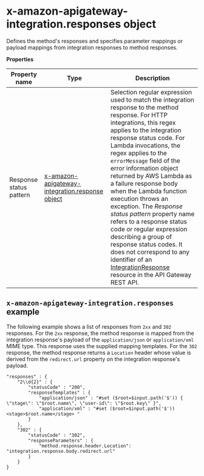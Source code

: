 # x\-amazon\-apigateway\-integration\.responses object<a name="api-gateway-swagger-extensions-integration-responses"></a>

 Defines the method's responses and specifies parameter mappings or payload mappings from integration responses to method responses\. 


**Properties**  

| Property name | Type | Description | 
| --- | --- | --- | 
| Response status pattern | [x\-amazon\-apigateway\-integration\.response object](api-gateway-swagger-extensions-integration-response.md) |   Selection regular expression used to match the integration response to the method response\. For HTTP integrations, this regex applies to the integration response status code\. For Lambda invocations, the regex applies to the `errorMessage` field of the error information object returned by AWS Lambda as a failure response body when the Lambda function execution throws an exception\. The *Response status pattern* property name refers to a response status code or regular expression describing a group of response status codes\. It does not correspond to any identifier of an [IntegrationResponse](https://docs.aws.amazon.com/apigateway/api-reference/resource/integration-response/) resource in the API Gateway REST API\.  | 

## `x-amazon-apigateway-integration.responses` example<a name="api-gateway-swagger-extensions-responses-example"></a>

The following example shows a list of responses from `2xx` and `302` responses\. For the `2xx` response, the method response is mapped from the integration response's payload of the `application/json` or `application/xml` MIME type\. This response uses the supplied mapping templates\. For the `302` response, the method response returns a `Location` header whose value is derived from the `redirect.url` property on the integration response's payload\. 

```
"responses" : {
    "2\\d{2}" : {
        "statusCode" : "200",
        "responseTemplates" : {
            "application/json" : "#set ($root=$input.path('$')) { \"stage\": \"$root.name\", \"user-id\": \"$root.key\" }",
            "application/xml" : "#set ($root=$input.path('$')) <stage>$root.name</stage> "
        }
    },
    "302" : {
        "statusCode" : "302",
        "responseParameters" : {
            "method.response.header.Location": "integration.response.body.redirect.url"
        }
    }
}
```

